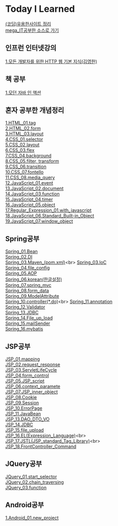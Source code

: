 Today I Learned
=============
[(코딩)유용한사이트 정리](https://github.com/kha0213/Today-I-Learn/wiki/%EC%9C%A0%EC%9A%A9%ED%95%9C-%EC%82%AC%EC%9D%B4%ED%8A%B8-%EC%A0%95%EB%A6%AC)<br>
[mega_IT공부한 소스로 가기](https://github.com/kha0213/mega_IT)<br>
## 인프런 인터넷강의<br>
[1.모든 개발자를 위한 HTTP 웹 기본 지식(김영한)](https://github.com/kha0213/Today-I-Learn/blob/master/InfLearn/%EB%AA%A8%EB%93%A0%20%EA%B0%9C%EB%B0%9C%EC%9E%90%EB%A5%BC%20%EC%9C%84%ED%95%9C%20HTTP%20%EC%9B%B9%20%EA%B8%B0%EB%B3%B8%20%EC%A7%80%EC%8B%9D(%EA%B9%80%EC%98%81%ED%95%9C).md)<br>
## 책 공부 <br>
[1.모던 자바 인 액션](https://github.com/kha0213/Today-I-Learn/blob/master/bookStudy/%EC%9E%90%EB%B0%94%20%EB%AA%A8%EB%8D%98%20%EC%9D%B8%20%EC%95%A1%EC%85%98.md)<br>
## 혼자 공부한 개념정리<br>
[1.HTML_01.tag](https://github.com/kha0213/Today-I-Learn/wiki/HTML_01.tag)<br>
[2.HTML_02.form](https://github.com/kha0213/Today-I-Learn/wiki/HTML_02.form)<br>
[3.HTML_03.layout](https://github.com/kha0213/Today-I-Learn/wiki/HTML_03.layout)<br>
[4.CSS_01.selector](https://github.com/kha0213/Today-I-Learn/wiki/CSS_01.selector)<br>
[5.CSS_02.layout](https://github.com/kha0213/Today-I-Learn/wiki/CSS_02.layout)<br>
[6.CSS_03.flex](https://github.com/kha0213/Today-I-Learn/wiki/CSS_03.flex)<br>
[7.CSS_04.background](https://github.com/kha0213/Today-I-Learn/wiki/CSS_04.background)<br>
[8.CSS_05.filter, transform](https://github.com/kha0213/Today-I-Learn/wiki/CSS_05.filter,-transform)<br>
[9.CSS_06.transition](https://github.com/kha0213/Today-I-Learn/wiki/CSS_06.transition)<br>
[10.CSS_07.fontello](https://github.com/kha0213/Today-I-Learn/wiki/CSS_07.fontello)<br>
[11.CSS_08.media_query](https://github.com/kha0213/Today-I-Learn/wiki/CSS_08.media_query)<br>
[12.JavaScript_01.event](https://github.com/kha0213/Today-I-Learn/wiki/JavaScript_01.event)<br>
[13.JavaScript_02.document](https://github.com/kha0213/Today-I-Learn/wiki/JavaScript_02.document)<br>
[14.JavaScript_03.function](https://github.com/kha0213/Today-I-Learn/wiki/JavaScript_03.function)<br>
[15.JavaScript_04.timer](https://github.com/kha0213/Today-I-Learn/wiki/JavaScript_04.timer)<br>
[16.JavaScript_05.object](https://github.com/kha0213/Today-I-Learn/wiki/JavaScript_05.object)<br>
[17.Regular_Expression_01.with_javascript](https://github.com/kha0213/Today-I-Learn/wiki/Regular_Expression_01.with_javascript)<br>
[18.JavaScript_06.Standard_Built-in_Object](https://github.com/kha0213/Today-I-Learn/wiki/JavaScript_06.Standard_Built-in_Object)<br>
[19.JavaScript_07.window_object](https://github.com/kha0213/Today-I-Learn/wiki/JavaScript_07.window_object)<br>
## Spring공부<br>
[Spring_01.Bean](https://github.com/kha0213/Today-I-Learn/wiki/Spring_01.Bean)<br>
[Spring_02.DI](https://github.com/kha0213/Today-I-Learn/wiki/Spring_02.DI)<br>
[Spring_03.Maven_(pom.xml)](https://github.com/kha0213/Today-I-Learn/wiki/Spring_03.Maven_(pom.xml))<br>
[Spring_03.IoC](https://github.com/kha0213/Today-I-Learn/wiki/Spring_03.IoC)<br>
[Spring_04.file_config](https://github.com/kha0213/Today-I-Learn/wiki/Spring_04.%EC%99%B8%EB%B6%80-%ED%8C%8C%EC%9D%BC%EC%9D%84-%EC%9D%B4%EC%9A%A9%ED%95%9C-%EC%84%A4%EC%A0%95)<br>
[Spring_05.AOP](https://github.com/kha0213/Today-I-Learn/wiki/Spring_05.AOP)<br>
[Spring_06.korean(한글설정)](https://github.com/kha0213/Today-I-Learn/wiki/Spring_06.korean)<br>
[Spring_07.spring_mvc](https://github.com/kha0213/Today-I-Learn/wiki/Spring_07.spring_mvc)<br>
[Spring_08.form_data](https://github.com/kha0213/Today-I-Learn/wiki/Spring_08.form_data)<br>
[Spring_09.ModelAttribute](https://github.com/kha0213/Today-I-Learn/wiki/Spring_09.ModelAttribute)<br>
[Spring_10.controller(*.do)](https://github.com/kha0213/Today-I-Learn/wiki/Spring_10.controller(*.do))<br>
[Spring_11.annotation](https://github.com/kha0213/Today-I-Learn/wiki/Spring_11.annotation)<br>
[Spring_12.Validator](https://github.com/kha0213/Today-I-Learn/wiki/Spring_12.Validator)<br>
[Spring_13.JDBC](https://github.com/kha0213/Today-I-Learn/wiki/Spring_13.JDBC)<br>
[Spring_14.File_up_load](https://github.com/kha0213/Today-I-Learn/wiki/Spring_14.File_up_load)<br>
[Spring_15.mailSender](https://github.com/kha0213/Today-I-Learn/wiki/Spring_15.mailSender)<br>
[Spring_16.mybatis](https://github.com/kha0213/Today-I-Learn/wiki/Spring_16.mybatis)<br>
## JSP공부<br>
[JSP_01.mapping](https://github.com/kha0213/Today-I-Learn/wiki/JSP_01.mapping)<br>
[JSP_02.request_response](https://github.com/kha0213/Today-I-Learn/wiki/JSP_02.request_response)<br>
[JSP_03.ServletLifeCycle](https://github.com/kha0213/Today-I-Learn/wiki/JSP_03.ServletLifeCycle)<br>
[JSP_04.form_control](https://github.com/kha0213/Today-I-Learn/wiki/JSP_04.form_control)<br>
[JSP_05.JSP_script](https://github.com/kha0213/Today-I-Learn/wiki/JSP_05.JSP_script)<br>
[JSP_06.context_paramete](https://github.com/kha0213/Today-I-Learn/wiki/JSP_06.context_parameter)<br>
[JSP_07.JSP_inner_object](https://github.com/kha0213/Today-I-Learn/wiki/JSP_07.JSP_inner_object)<br>
[JSP_08.Cookie](https://github.com/kha0213/Today-I-Learn/wiki/JSP_08.Cookie)<br>
[JSP_09.Session](https://github.com/kha0213/Today-I-Learn/wiki/JSP_09.Session)<br>
[JSP_10.ErrorPage](https://github.com/kha0213/Today-I-Learn/wiki/JSP_10.ErrorPage)<br>
[JSP_11.JavaBean](https://github.com/kha0213/Today-I-Learn/wiki/JSP_11.JavaBean)<br>
[JSP_13.DAO_DTO_VO](https://github.com/kha0213/Today-I-Learn/wiki/JSP_13.DAO_DTO_VO)<br>
[JSP_14.JDBC](https://github.com/kha0213/Today-I-Learn/wiki/JSP_14.JDBC)<br>
[JSP_15.file_upload](https://github.com/kha0213/Today-I-Learn/wiki/JSP_15.file_upload)<br>
[JSP_16.EL(Expression_Language)](https://github.com/kha0213/Today-I-Learn/wiki/JSP_16.EL(Expression_Language))<br>
[JSP_17.JSTL(JSP_standard_Tag_Library)](https://github.com/kha0213/Today-I-Learn/wiki/JSP_17.JSTL(JSP_standard_Tag_Library))<br>
[JSP_18.FrontController_Command](https://github.com/kha0213/Today-I-Learn/wiki/JSP_18.FrontController_Command)<br>
## JQuery공부<br>
[JQuery_01.start_selector](https://github.com/kha0213/Today-I-Learn/wiki/JQuery_01.start_selector)<br>
[JQuery_02.chain_traversing](https://github.com/kha0213/Today-I-Learn/wiki/JQuery_02.chain_traversing)<br>
[JQuery_03.function](https://github.com/kha0213/Today-I-Learn/wiki/JQuery_03.function)<br>
## Android공부<br>
[1.Android_01.new_project](https://github.com/kha0213/Today-I-Learn/wiki/Android_01.new_project)<br>
